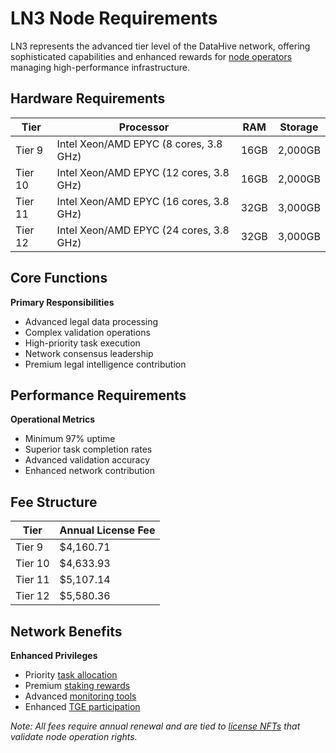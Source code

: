 # LN3 Node Requirements

LN3 represents the advanced tier level of the DataHive network, offering sophisticated capabilities and enhanced rewards for [node operators](/docs/onboarding/nodes.md) managing high-performance infrastructure.

## Hardware Requirements

| Tier | Processor | RAM | Storage |
|------|-----------|-----|---------|
| Tier 9 | Intel Xeon/AMD EPYC (8 cores, 3.8 GHz) | 16GB | 2,000GB |
| Tier 10 | Intel Xeon/AMD EPYC (12 cores, 3.8 GHz) | 16GB | 2,000GB |
| Tier 11 | Intel Xeon/AMD EPYC (16 cores, 3.8 GHz) | 32GB | 3,000GB |
| Tier 12 | Intel Xeon/AMD EPYC (24 cores, 3.8 GHz) | 32GB | 3,000GB |

## Core Functions

**Primary Responsibilities**
- Advanced legal data processing
- Complex validation operations
- High-priority task execution
- Network consensus leadership
- Premium legal intelligence contribution

## Performance Requirements

**Operational Metrics**
- Minimum 97% uptime
- Superior task completion rates
- Advanced validation accuracy
- Enhanced network contribution

## Fee Structure

| Tier | Annual License Fee |
|------|-------------------|
| Tier 9 | $4,160.71 |
| Tier 10 | $4,633.93 |
| Tier 11 | $5,107.14 |
| Tier 12 | $5,580.36 |

## Network Benefits

**Enhanced Privileges**
- Priority [task allocation](/docs/onboarding/tasks/allocation.md)
- Premium [staking rewards](/docs/onboarding/staking/rewards.md)
- Advanced [monitoring tools](/docs/onboarding/monitoring.md)
- Enhanced [TGE participation](/docs/onboarding/tge/participation.md)

*Note: All fees require annual renewal and are tied to [license NFTs](/docs/onboarding/legal/license-nft.md) that validate node operation rights.*
